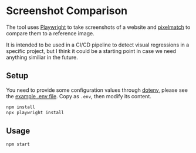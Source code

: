 # Screenshot Comparison

The tool uses [Playwright](https://playwright.dev/) to take screenshots of a website and [pixelmatch](https://github.com/mapbox/pixelmatch) to compare them to a reference image.

It is intended to be used in a CI/CD pipeline to detect visual regressions in a specific project, but I think it could be a starting point in case we need anything similiar in the future.

## Setup

You need to provide some configuration values through [dotenv](https://github.com/motdotla/dotenv), please see the [example .env file](./.env.example). Copy as `.env`, then modify its content.

```bash
npm install
npx playwright install
```

## Usage

```bash
npm start
```
